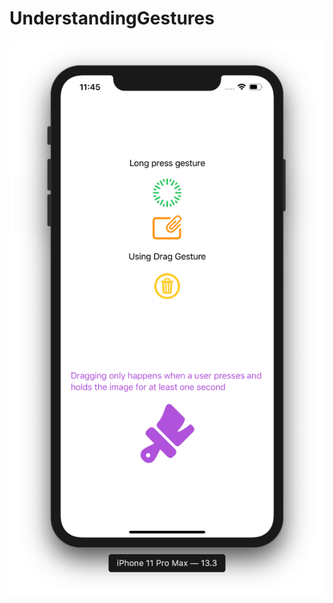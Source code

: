 # UnderstandingGestures

![](https://github.com/ram4ik/UnderstandingGestures/blob/master/UnderstandingGestures/Assets.xcassets/Screenshot%202020-02-25%20at%2023.45.55.imageset/Screenshot%202020-02-25%20at%2023.45.55.png)
